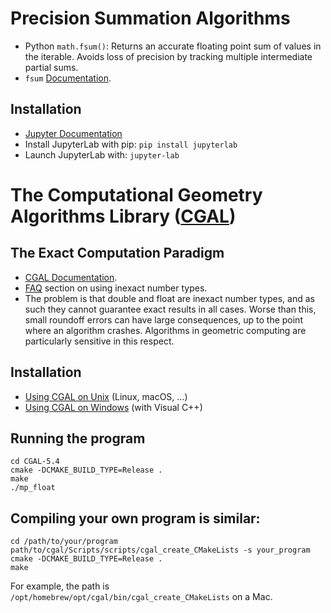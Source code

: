 # Precision Summation Algorithms

- Python `math.fsum()`: Returns an accurate floating point sum of values in the iterable. Avoids loss of precision by tracking multiple intermediate partial sums.
- `fsum` [Documentation](https://docs.python.org/3/library/math.html#math.fsum).

## Installation

- [Jupyter Documentation](https://jupyter.org/install)
- Install JupyterLab with pip: `pip install jupyterlab`
- Launch JupyterLab with: `jupyter-lab`

# The Computational Geometry Algorithms Library ([CGAL](https://www.cgal.org/))

## The Exact Computation Paradigm

- [CGAL Documentation](https://www.cgal.org/exact.html).
- [FAQ](https://www.cgal.org/FAQ.html#inexact_NT) section on using inexact number types. 
- The problem is that double and float are inexact number types, and as such they cannot guarantee exact results in all cases. Worse than this, small roundoff errors can have large consequences, up to the point where an algorithm crashes. Algorithms in geometric computing are particularly sensitive in this respect.

## Installation

- [Using CGAL on Unix](https://doc.cgal.org/latest/Manual/usage.html) (Linux, macOS, ...)
- [Using CGAL on Windows](https://doc.cgal.org/latest/Manual/windows.html) (with Visual C++)
  
## Running the program 

```
cd CGAL-5.4
cmake -DCMAKE_BUILD_TYPE=Release .
make
./mp_float
```

## Compiling your own program is similar:

```
cd /path/to/your/program
path/to/cgal/Scripts/scripts/cgal_create_CMakeLists -s your_program
cmake -DCMAKE_BUILD_TYPE=Release .
make
```

For example, the path is `/opt/homebrew/opt/cgal/bin/cgal_create_CMakeLists` on a Mac.